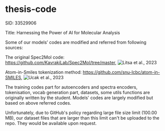 # thesis-code

SID: 33529906

Title: Harnessing the Power of AI for Molecular Analysis

Some of our models’ codes are modified and referred from following sources:

The original Spec2Mol code: https://github.com/KavrakiLab/Spec2Mol/tree/master, ![Litsa et al., 2023](https://www.nature.com/articles/s42004-023-00932-3)

Atom-in-Smiles tokenization method: https://github.com/snu-lcbc/atom-in-SMILES, ![Ucak et al., 2023](https://jcheminf.biomedcentral.com/articles/10.1186/s13321-023-00725-9)

The training codes part for autoencoders and spectra encoders, tokenisation, vocab generation part, datasets, some utils functions are originally written by the student. Models' codes are largely modified but based on above referred codes.

Unfortunately, due to GitHub's policy regarding large file size limit (100.00 MB), our dataset files that are larger than this limit can't be uploaded to the repo. They would be available upon request.
